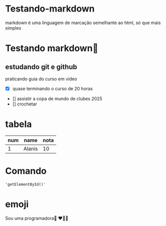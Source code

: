 # Testando-markdown
markdown é uma linguagem de marcação semelhante ao html, só que mais simples

# Testando markdown💟
## estudando git e github
praticando guia do curso em vídeo
- [x] quase terminando o curso de 20 horas
- [] assistir a copa de mundo de clubes 2025
- [] crochetar 
# tabela
num| name | nota
---|---|---|
1| Alanis | 10
# Comando 
```
'getElementById()'
```
# emoji
Sou uma programadora💖 ❤️‍🔥💋

